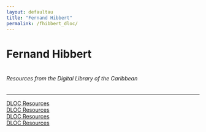 ```yaml
---
layout: defaultau
title: "Fernand Hibbert"
permalink: /fhibbert_dloc/
---
```

<!-- partial:index.partial.html -->
<div class="content">
    <h1>Fernand Hibbert</h1>
    <div class="quote">
        <div><img src="" class="logo"></div>
    </div>
    <body>
    <h6>Resources from the Digital Library of the Caribbean</h6><hr> 
        <a href="https://www.dloc.com/AA00040489/00001/images" target="_blank">DLOC Resources</a><br>
        <a href="https://www.dloc.com/AA00040490/00001/images" target="_blank">DLOC Resources</a><br>
        <a href="https://www.dloc.com/BA00000223/00001/images" target="_blank">DLOC Resources</a><br>
        <a href="https://www.dloc.com/UF00081213/00787/images" target="_blank">DLOC Resources</a><br>
    </body> 
          </div>
  <!-- partial -->
<script src='https://cdnjs.cloudflare.com/ajax/libs/jquery/3.1.1/jquery.min.js'></script><script  src="{{ site.baseurl }}/assets/js/authorscript.js"></script>